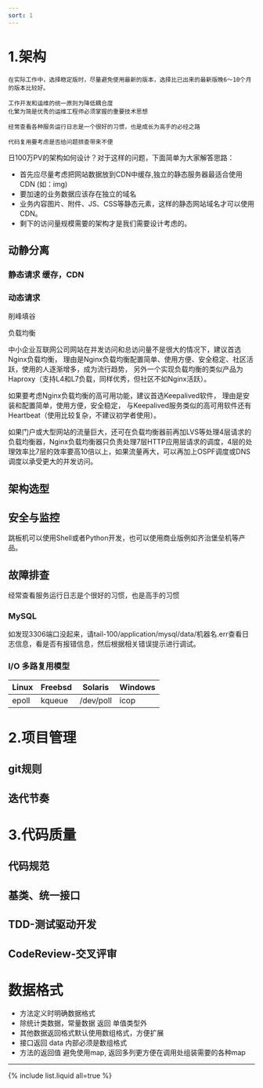 ```yaml
---
sort: 1
---
```


# 1.架构

```danger
在实际工作中，选择稳定版时，尽量避免使用最新的版本，选择比已出来的最新版晚6～10个月的版本比较好。

工作开发和运维的统一原则为降低耦合度
化繁为简是优秀的运维工程师必须掌握的重要技术思想

经常查看各种服务运行日志是一个很好的习惯，也是成长为高手的必经之路

代码复用要考虑是否给问题排查带来不便
```

日100万PV的架构如何设计？对于这样的问题，下面简单为大家解答思路：

* 首先应尽量考虑把网站数据放到CDN中缓存,独立的静态服务器最适合使用CDN (如：img)
* 要加速的业务数据应该存在独立的域名
* 业务内容图片、附件、JS、CSS等静态元素，这样的静态网站域名才可以使用CDN。
* 剩下的访问量规模需要的架构才是我们需要设计考虑的。

## 动静分离

### 静态请求 缓存，CDN

### 动态请求

削峰填谷

负载均衡

中小企业互联网公司网站在并发访问和总访问量不是很大的情况下，建议首选Nginx负载均衡，
理由是Nginx负载均衡配置简单、使用方便、安全稳定、社区活跃，使用的人逐渐增多，成为流行趋势，
另外一个实现负载均衡的类似产品为Haproxy（支持L4和L7负载，同样优秀，但社区不如Nginx活跃）。


如果要考虑Nginx负载均衡的高可用功能，建议首选Keepalived软件，
理由是安装和配置简单，使用方便，安全稳定，
与Keepalived服务类似的高可用软件还有Heartbeat（使用比较复杂，不建议初学者使用）。

如果门户或大型网站的流量巨大，还可在负载均衡器前再加LVS等处理4层请求的负载均衡器，Nginx负载均衡器只负责处理7层HTTP应用层请求的调度，4层的处理效率比7层的效率要高10倍以上，如果流量再大，可以再加上OSPF调度或DNS调度以承受更大的并发访问。


## 架构选型

## 安全与监控

跳板机可以使用Shell或者Python开发，也可以使用商业版例如齐治堡垒机等产品。

## 故障排查
经常查看服务运行日志是个很好的习惯，也是高手的习惯
### MySQL
如发现3306端口没起来，请tail-100/application/mysql/data/机器名.err查看日志信息，看是否有报错信息，然后根据相关错误提示进行调试。

### I/O 多路复用模型

| Linux | Freebsd | Solaris | Windows |
| ---- | ---- |---- |---- |
| epoll | kqueue | /dev/poll | icop |


# 2.项目管理

## git规则

## 迭代节奏


# 3.代码质量

## 代码规范


## 基类、统一接口


## TDD-测试驱动开发


## CodeReview-交叉评审


# 数据格式

* 方法定义时明确数据格式
* 除统计类数据，常量数据 返回 单值类型外
* 其他数据返回格式默认使用数组格式，方便扩展
* 接口返回 data 内部必须是数组格式
* 方法的返回值 避免使用map, 返回多列更方便在调用处组装需要的各种map

<hr />

{% include list.liquid all=true %}
